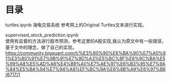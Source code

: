 # 目录

turtles.ipynb   海龟交易系统
参考网上的Original Turtles文本进行实现。


supervised_stock_prediction.ipynb  
使用有监督的方法进行股市预测，参考这里的A股实现,我认为原文中有一些错误，基于文中的理念，做了自己的实现。
https://community.bigquant.com/t/%E3%80%90%E6%BA%90%E7%A0%81%E3%80%91%E7%9B%91%E7%9D%A3%E5%BC%8F%E6%9C%BA%E5%99%A8%E5%AD%A6%E4%B9%A0%E7%AE%97%E6%B3%95%E7%9A%84%E5%BA%94%E7%94%A8%EF%BC%9A%E6%8B%A9%E6%97%B6/6717/1
